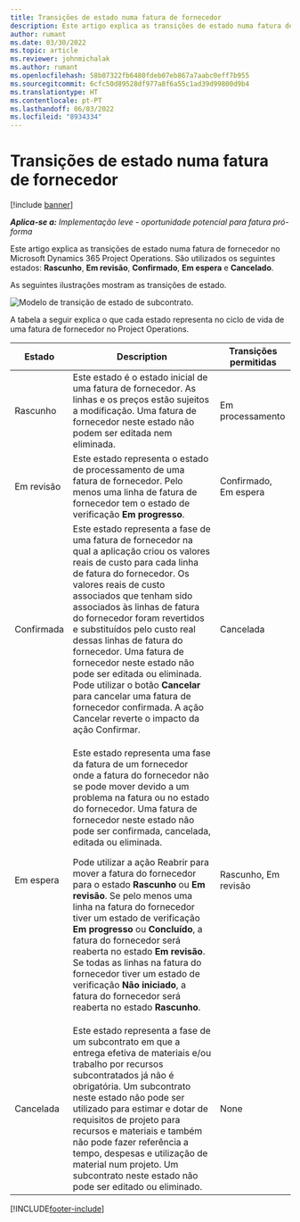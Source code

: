 ```yaml
---
title: Transições de estado numa fatura de fornecedor
description: Este artigo explica as transições de estado numa fatura de fornecedor no Microsoft Dynamics 365 Project Operations.
author: rumant
ms.date: 03/30/2022
ms.topic: article
ms.reviewer: johnmichalak
ms.author: rumant
ms.openlocfilehash: 58b07322fb6480fdeb07eb867a7aabc0eff7b955
ms.sourcegitcommit: 6cfc50d89528df977a8f6a55c1ad39d99800d9b4
ms.translationtype: HT
ms.contentlocale: pt-PT
ms.lasthandoff: 06/03/2022
ms.locfileid: "8934334"
---
```

# <a name="state-transitions-on-a-vendor-invoice"></a>Transições de estado numa fatura de fornecedor

[!include [banner](../../includes/dataverse-preview.md)]

_**Aplica-se a:** Implementação leve - oportunidade potencial para fatura pró-forma_

Este artigo explica as transições de estado numa fatura de fornecedor no Microsoft Dynamics 365 Project Operations. São utilizados os seguintes estados: **Rascunho**, **Em revisão**, **Confirmado**, **Em espera** e **Cancelado**.

As seguintes ilustrações mostram as transições de estado.

![Modelo de transição de estado de subcontrato.](../media/VI_State_Model.jpg)

A tabela a seguir explica o que cada estado representa no ciclo de vida de uma fatura de fornecedor no Project Operations.

| Estado | Description | Transições permitidas |
| --- | --- | --- |
| Rascunho | Este estado é o estado inicial de uma fatura de fornecedor. As linhas e os preços estão sujeitos a modificação. Uma fatura de fornecedor neste estado não podem ser editada nem eliminada. | Em processamento |
| Em revisão | Este estado representa o estado de processamento de uma fatura de fornecedor. Pelo menos uma linha de fatura de fornecedor tem o estado de verificação **Em progresso**. | Confirmado, Em espera |
| Confirmada | Este estado representa a fase de uma fatura de fornecedor na qual a aplicação criou os valores reais de custo para cada linha de fatura do fornecedor. Os valores reais de custo associados que tenham sido associados às linhas de fatura do fornecedor foram revertidos e substituídos pelo custo real dessas linhas de fatura do fornecedor. Uma fatura de fornecedor neste estado não pode ser editada ou eliminada. Pode utilizar o botão **Cancelar** para cancelar uma fatura de fornecedor confirmada. A ação Cancelar reverte o impacto da ação Confirmar. | Cancelada |
| Em espera | <p>Este estado representa uma fase da fatura de um fornecedor onde a fatura do fornecedor não se pode mover devido a um problema na fatura ou no estado do fornecedor. Uma fatura de fornecedor neste estado não pode ser confirmada, cancelada, editada ou eliminada.</p><p>Pode utilizar a ação Reabrir para mover a fatura do fornecedor para o estado **Rascunho** ou **Em revisão**. Se pelo menos uma linha na fatura do fornecedor tiver um estado de verificação **Em progresso** ou **Concluído**, a fatura do fornecedor será reaberta no estado **Em revisão**. Se todas as linhas na fatura do fornecedor tiver um estado de verificação **Não iniciado**, a fatura do fornecedor será reaberta no estado **Rascunho**.</p> | Rascunho, Em revisão |
| Cancelada | Este estado representa a fase de um subcontrato em que a entrega efetiva de materiais e/ou trabalho por recursos subcontratados já não é obrigatória. Um subcontrato neste estado não pode ser utilizado para estimar e dotar de requisitos de projeto para recursos e materiais e também não pode fazer referência a tempo, despesas e utilização de material num projeto. Um subcontrato neste estado não pode ser editado ou eliminado. | None |

[!INCLUDE[footer-include](../../includes/footer-banner.md)]
